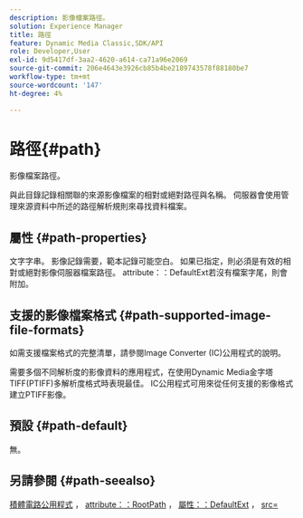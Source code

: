 ```yaml
---
description: 影像檔案路徑。
solution: Experience Manager
title: 路徑
feature: Dynamic Media Classic,SDK/API
role: Developer,User
exl-id: 9d5417df-3aa2-4620-a614-ca71a96e2069
source-git-commit: 206e4643e3926cb85b4be2189743578f88180be7
workflow-type: tm+mt
source-wordcount: '147'
ht-degree: 4%

---
```


# 路徑{#path}

影像檔案路徑。

與此目錄記錄相關聯的來源影像檔案的相對或絕對路徑與名稱。 伺服器會使用管理來源資料中所述的路徑解析規則來尋找資料檔案。

## 屬性 {#path-properties}

文字字串。 影像記錄需要，範本記錄可能空白。 如果已指定，則必須是有效的相對或絕對影像伺服器檔案路徑。 attribute：：DefaultExt若沒有檔案字尾，則會附加。

## 支援的影像檔案格式 {#path-supported-image-file-formats}

如需支援檔案格式的完整清單，請參閱Image Converter (IC)公用程式的說明。

需要多個不同解析度的影像資料的應用程式，在使用Dynamic Media金字塔TIFF(PTIFF)多解析度格式時表現最佳。 IC公用程式可用來從任何支援的影像格式建立PTIFF影像。

## 預設 {#path-default}

無。

## 另請參閱 {#path-seealso}

[積體電路公用程式](/help/aem-is-ir-api/is-api/is-utils/utilities/r-ic.md) ， [attribute：：RootPath](/help/aem-is-ir-api/is-api/image-catalog/image-serving-api-ref/c-image-catalog-reference/c-attributes-reference/r-rootpath.md) ， [屬性：：DefaultExt](/help/aem-is-ir-api/is-api/image-catalog/image-serving-api-ref/c-image-catalog-reference/c-attributes-reference/r-defaultext.md) ， [src=](/help/aem-is-ir-api/is-api/http-ref/image-serving-api-ref/c-http-protocol-reference/c-command-reference/r-src.md)

<!-- [attribute::LowerCasePaths]() -->
